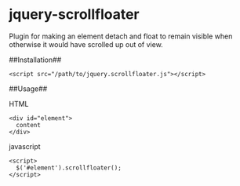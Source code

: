 jquery-scrollfloater
====================

Plugin for making an element detach and float to remain visible when otherwise it would have scrolled up out of view.

##Installation##

    <script src="/path/to/jquery.scrollfloater.js"></script>

##Usage##

HTML

    <div id="element">
      content
    </div>

javascript

    <script>
      $('#element').scrollfloater();
    </script>
